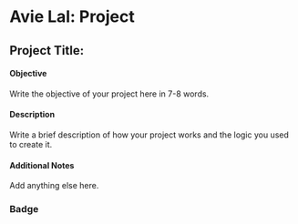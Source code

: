# Avie Lal: Project
## Project Title:
#### Objective
Write the objective of your project here in 7-8 words.
#### Description
Write a brief description of how your project works and the logic you used to create it.
#### Additional Notes
Add anything else here.
### Badge